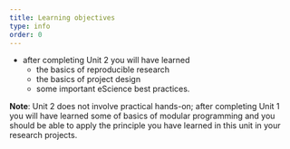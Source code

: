 ```yaml
---
title: Learning objectives
type: info
order: 0
---
```

- after completing Unit 2 you will have learned 
  - the basics of reproducible research 
  - the basics of project design 
  - some important eScience best practices. 

 **Note**: Unit 2 does not involve practical hands-on; after completing Unit 1 you will have learned some of basics of modular programming and you should be able to apply the principle you have learned in this unit in your research projects.  

